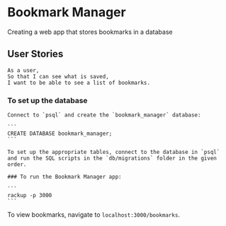 # Bookmark Manager

Creating a web app that stores bookmarks in a database

## User Stories
```
As a user,
So that I can see what is saved,
I want to be able to see a list of bookmarks.
```
### To set up the database

	Connect to `psql` and create the `bookmark_manager` database:

	```
	CREATE DATABASE bookmark_manager;
	```

	To set up the appropriate tables, connect to the database in `psql` and run the SQL scripts in the `db/migrations` folder in the given order.

	### To run the Bookmark Manager app:

	```
	rackup -p 3000
	```
  To view bookmarks, navigate to `localhost:3000/bookmarks`.
